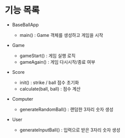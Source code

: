 # 기능 목록

  * BaseBallApp
    - main() : Game 객체를 생성하고 게임을 시작
    
  * Game
    - gameStart() : 게임 실행 로직
    - gameAgain() : 게임 다시시작/종료 여부
    
  * Score
    - init() : strike / ball 점수 초기화
    - calculate(ball, ball) : 점수 계산
    
  * Computer
    - generateRandomBall() : 랜덤한 3자리 숫자 생성
    
  * User
    - generateInputBall() : 입력으로 받은 3자리 숫자 생성